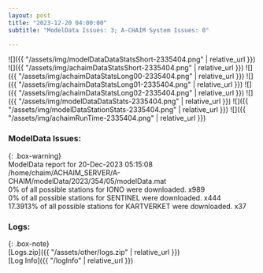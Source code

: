```yaml
---
layout: post
title: "2023-12-20 04:00:00"
subtitle: "ModelData Issues: 3; A-CHAIM System Issues: 0"

---
```


![]({{ "/assets/img/modelDataDataStatsShort-2335404.png" | relative_url }})
![]({{ "/assets/img/achaimDataStatsShort-2335404.png" | relative_url }})
![]({{ "/assets/img/achaimDataStatsLong00-2335404.png" | relative_url }})
![]({{ "/assets/img/achaimDataStatsLong01-2335404.png" | relative_url }})
![]({{ "/assets/img/achaimDataStatsLong02-2335404.png" | relative_url }})
![]({{ "/assets/img/modelDataDataStats-2335404.png" | relative_url }})
![]({{ "/assets/img/modelDataStationStats-2335404.png" | relative_url }})
![]({{ "/assets/img/achaimRunTime-2335404.png" | relative_url }})


### ModelData Issues:  
  
{: .box-warning}  
 ModelData report for 20-Dec-2023 05:15:08   
 /home/chaim/ACHAIM_SERVER/A-CHAIM/modelData/2023/354/05/modelData.mat   
 0% of all possible stations for IONO were downloaded. x989   
 0% of all possible stations for SENTINEL were downloaded. x444   
 17.3913% of all possible stations for KARTVERKET were downloaded. x37   
  


### Logs:  
  
{: .box-note}  
[Logs.zip]({{ "/assets/other/logs.zip" | relative_url }})  
[Log Info]({{ "/logInfo" | relative_url }})  
